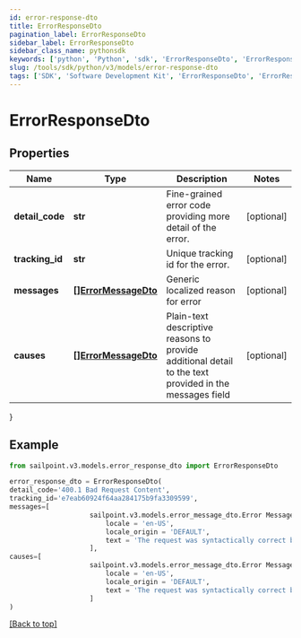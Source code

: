 ```yaml
---
id: error-response-dto
title: ErrorResponseDto
pagination_label: ErrorResponseDto
sidebar_label: ErrorResponseDto
sidebar_class_name: pythonsdk
keywords: ['python', 'Python', 'sdk', 'ErrorResponseDto', 'ErrorResponseDto'] 
slug: /tools/sdk/python/v3/models/error-response-dto
tags: ['SDK', 'Software Development Kit', 'ErrorResponseDto', 'ErrorResponseDto']
---
```


# ErrorResponseDto


## Properties

Name | Type | Description | Notes
------------ | ------------- | ------------- | -------------
**detail_code** | **str** | Fine-grained error code providing more detail of the error. | [optional] 
**tracking_id** | **str** | Unique tracking id for the error. | [optional] 
**messages** | [**[]ErrorMessageDto**](error-message-dto) | Generic localized reason for error | [optional] 
**causes** | [**[]ErrorMessageDto**](error-message-dto) | Plain-text descriptive reasons to provide additional detail to the text provided in the messages field | [optional] 
}

## Example

```python
from sailpoint.v3.models.error_response_dto import ErrorResponseDto

error_response_dto = ErrorResponseDto(
detail_code='400.1 Bad Request Content',
tracking_id='e7eab60924f64aa284175b9fa3309599',
messages=[
                    sailpoint.v3.models.error_message_dto.Error Message Dto(
                        locale = 'en-US', 
                        locale_origin = 'DEFAULT', 
                        text = 'The request was syntactically correct but its content is semantically invalid.', )
                    ],
causes=[
                    sailpoint.v3.models.error_message_dto.Error Message Dto(
                        locale = 'en-US', 
                        locale_origin = 'DEFAULT', 
                        text = 'The request was syntactically correct but its content is semantically invalid.', )
                    ]
)

```
[[Back to top]](#) 

